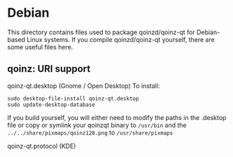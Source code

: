 
Debian
====================
This directory contains files used to package qoinzd/qoinz-qt
for Debian-based Linux systems. If you compile qoinzd/qoinz-qt yourself, there are some useful files here.

## qoinz: URI support ##


qoinz-qt.desktop  (Gnome / Open Desktop)
To install:

	sudo desktop-file-install qoinz-qt.desktop
	sudo update-desktop-database

If you build yourself, you will either need to modify the paths in
the .desktop file or copy or symlink your qoinzqt binary to `/usr/bin`
and the `../../share/pixmaps/qoinz128.png` to `/usr/share/pixmaps`

qoinz-qt.protocol (KDE)
